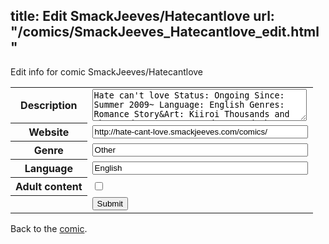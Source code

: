 title: Edit SmackJeeves/Hatecantlove
url: "/comics/SmackJeeves_Hatecantlove_edit.html"
---
Edit info for comic SmackJeeves/Hatecantlove

<form name="comic" action="http://gaepostmail.appspot.com/comic/" method="post">
<table class="comicinfo">
<tr>
<th>Description</th><td><textarea name="description" cols="40" rows="3">Hate can't love Status: Ongoing Since: Summer 2009~ Language: English Genres: Romance Story&amp;Art: Kiiroi Thousands and thousands years ago, God created the feelings &quot;Love&quot; and &quot;Hate&quot;. They could live happily in the paradise as long as Love didn't hate and Hate didn't love. One of them broke that rule and they were separated forever. Nowadays, Ai Koizumi is a 15-year-old girl who is in love with a boy that everybody seems to hate. Although she confesses to him her feelings, he refuses her. Will she be able to change his mind? The last battle between Love&amp;Hate! Who'll win? Updates every now and then. READ FROM LEFT TO RIGHT! &gt;&gt;&gt;&gt;&gt;&gt;&gt;&gt;&gt;&gt;&gt;&gt;&gt;&gt;&gt;&gt;&gt;&gt;&gt;&gt;&gt;&gt;&gt; THANK YOU SO MUCH ^^</textarea></td>
</tr>
<tr>
<th>Website</th><td><input type="text" name="url" value="http://hate-cant-love.smackjeeves.com/comics/" size="40"/></td>
</tr>
<tr>
<th>Genre</th><td><input type="text" name="genre" value="Other" size="40"/></td>
</tr>
<tr>
<th>Language</th><td><input type="text" name="language" value="English" size="40"/></td>
</tr>
<tr>
<th>Adult content</th><td><input type="checkbox" name="adult" value="adult" /></td>
</tr>
<tr>
<th></th><td>
<input type="hidden" name="comic" value="SmackJeeves_Hatecantlove" />
<input type="submit" name="submit" value="Submit" />
</td>
</tr>
</table>
</form>

Back to the [comic](SmackJeeves_Hatecantlove.html).
